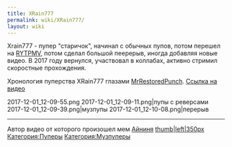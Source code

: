 ```yaml
---
title: XRain777
permalink: wiki/XRain777/
layout: wiki
---
```


Xrain777 - пупер "старичок", начинал с обычных пупов, потом перешел
на [RYTPMV](/wiki/RYTPMV "wikilink"), потом сделал большой пеерерыв, иногда
добавляя новые видео. В 2017 году вернулся, участвовал в коллабах,
активно стримил скоростные прохождения.

Хронология пуперства XRain777
глазами [MrRestoredPunch](/wiki/MrRestoredPunch "wikilink"). [Ссылка на
видео](https://www.youtube.com/watch?v=21pS8qSvwI8)

2017-12-01_12-09-55.png 2017-12-01_12-09-11.png\|пупы с реверсами
2017-12-01_12-09-39.png\|музпупы 2017-12-01_12-10-08.png\|перерыв

------------------------------------------------------------------------

Автор видео от которого произошел мем [Айниня](Айниня "wikilink")
[thumb\|left\|350px](Файл:2017-12-02_13-49-23.png "wikilink")
[Категория:Пуперы](Категория:Пуперы "wikilink")
[Категория:Музпуперы](Категория:Музпуперы "wikilink")

